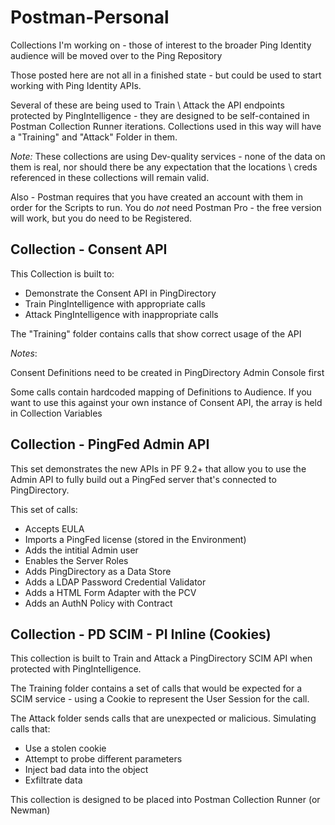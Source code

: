 # Postman-Personal
Collections I'm working on - those of interest to the broader Ping Identity audience will be moved over to the Ping Repository

Those posted here are not all in a finished state - but could be used to start working with Ping Identity APIs.

Several of these are being used to Train \ Attack the API endpoints protected by PingIntelligence - they are designed to be self-contained in Postman Collection Runner iterations. Collections used in this way will have a "Training" and "Attack" Folder in them.

*Note:* These collections are using Dev-quality services - none of the data on them is real, nor should there be any expectation that the locations \ creds referenced in these collections will remain valid.

Also - Postman requires that you have created an account with them in order for the Scripts to run. You do *not* need Postman Pro - the free version will work, but you do need to be Registered.

## Collection - Consent API

This Collection is built to:

* Demonstrate the Consent API in PingDirectory
* Train PingIntelligence with appropriate calls
* Attack PingIntelligence with inappropriate calls

The "Training" folder contains calls that show correct usage of the API

*Notes*: 

Consent Definitions need to be created in PingDirectory Admin Console first

Some calls contain hardcoded mapping of Definitions to Audience. If you want to use this against your own instance of Consent API, the array is held in Collection Variables

## Collection - PingFed Admin API

This set demonstrates the new APIs in PF 9.2+ that allow you to use the Admin API to fully build out a PingFed server that's connected to PingDirectory.

This set of calls:
* Accepts EULA
* Imports a PingFed license (stored in the Environment)
* Adds the intitial Admin user
* Enables the Server Roles
* Adds PingDirectory as a Data Store
* Adds a LDAP Password Credential Validator
* Adds a HTML Form Adapter with the PCV
* Adds an AuthN Policy with Contract

## Collection - PD SCIM - PI Inline (Cookies)

This collection is built to Train and Attack a PingDirectory SCIM API when protected with PingIntelligence.

The Training folder contains a set of calls that would be expected for a SCIM service - using a Cookie to represent the User Session for the call.

The Attack folder sends calls that are unexpected or malicious. Simulating calls that:

* Use a stolen cookie
* Attempt to probe different parameters
* Inject bad data into the object
* Exfiltrate data

This collection is designed to be placed into Postman Collection Runner (or Newman)

